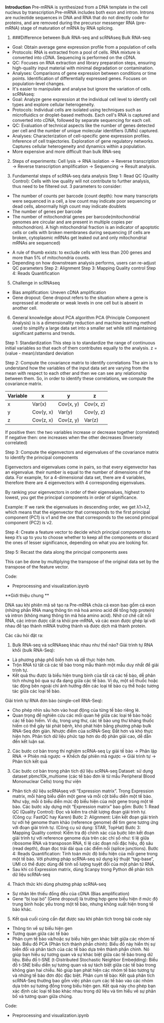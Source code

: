 **Introduction**
Pre-mRNA is synthesized from a DNA template in the cell nucleus by transcription.Pre-mRNA includes both exon and intron.
Introns are nucleotide sequences in DNA and RNA that do not directly code for proteins, and are removed during the precursor messenger RNA (pre-mRNA) stage of maturation of mRNA by RNA splicing.
1. ###Difference between Bulk RNA-seq and scRNAseq
Bulk RNA-seq:
- Goal: Obtain average gene expression profile from a population of cells
- Protocols: RNA is extracted from a pool of cells. RNA mixture is converted into cDNA. Sequencing is performed on the cDNA.
- QC: Focuses on RNA extraction and library preparation steps, ensuring high-quality input material with minimal degradation or contamination.
- Analyses: Comparisons of gene expression between conditions or time points. Identification of differentially expressed genes. Focuses on population-level changes.
- It's easier to manipulate and analyse but ignore the variation of cells.
scRNAseq:
- Goal: Analyze gene expression at the individual cell level to identify cell types and explore cellular heterogeneity.
- Protocols: Individual cells are isolated using techniques such as microfluidics or droplet-based methods. Each cell's RNA is captured and converted into cDNA, followed by separate sequencing for each cell.
- QC: Evaluation of technical aspects like the number of genes detected per cell and the number of unique molecular identifiers (UMIs) captured.
- Analyses: Characterization of cell-specific gene expression profiles. Inference of cell trajectories. Exploration of gene regulatory networks. Captures cellular heterogeneity and dynamics within a population.
- More expensive and more difficult than bulk RNA-seq

2. Steps of experiments:
Cell lysis -> RNA isolation -> Reverse transcription -> Reverse transcription amplification -> Sequencing -> Result analysis.

3. Fundamental steps of scRNA-seq data analysis
Step 1: Read QC (Quality Control): Cells with low quality will not contribute to further analysis, thus need to be filtered out.
3 parameters to consider:
+ The number of counts per barcode (count depth): how many transcripts were sequenced in a cell, a low count may indicate poor sequencing or dead cells, abnormally high count may indicate doublets
+ The number of genes per barcode
+ The number of mitochondrial genes per barcode(mitochondrial genomes are circular and are present in multiple copies per mitochondrion). A high mitochondrial fraction is an indicator of apoptotic cells or cells with broken membranes during sequencing (if cells are broken, cytoplasmic mRNAs get leaked out and only mitochondrial mRNAs are sequenced)
- A rule of thumb exists: to exclude cells with less than 200 genes and more than 5% of mitochondria counts.
- Depending on how downstream analysis performs, users can re-adjust QC parameters 
Step 2: Alignment
Step 3: Mapping Quality control
Step 4: Reads Quantification

5. Challenge in scRNAseq
- Bias amplification: Uneven cDNA amplification
- Gene dropout: Gene dropout refers to the situation where a gene is expressed at moderate or weak levels in one cell but is absent in another cell.

6. General knowledge about PCA algorithm
PCA (Principle Component Analysis) is is a dimensionality reduction and machine learning method used to simplify a large data set into a smaller set while still maintaining significant patterns and trends.

Step 1: Standardization 
This step is to standardize the range of continuous initial variables so that each of them contributes equally to the analysis.
z = (value - mean)/standard deviation 

Step 2: Compute the covariance matrix to identify correlations
The aim is to understand how the variables of the input data set are varying from the mean with respect to each other and then we can see any relationship between them.
So, in order to identify these correlations, we compute the covariance matrix.

| Variable | x | y | z |
|---|---|---|---|
| x | Var(x) | Cov(x, y) | Cov(x, z) |
| y | Cov(y, x) | Var(y) | Cov(y, z) |
| z | Cov(z, x) | Cov(z, y) | Var(z) |

If positive then: the two variables increase or decrease together (correlated)
If negative then: one increases when the other decreases (Inversely correlated)

Step 3: Compute the eigenvectors and eigenvalues of the covariance matrix to identify the principal components

Eigenvectors and eigenvalues come in pairs, so that every eigenvector has an eigenvalue. 
their number is equal to the number of dimensions of the data. For example, for a 4-dimensional data set, there are 4 variables, therefore there are 4 eigenvectors with 4 corresponding eigenvalues.

By ranking your eigenvectors in order of their eigenvalues, highest to lowest, you get the principal components in order of significance.

Example: If we rank the eigenvalues in descending order, we get λ1>λ2, which means that the eigenvector that corresponds to the first principal component (PC1) is v1 and the one that corresponds to the second principal component (PC2) is v2.

Step 4: Create a feature vector to decide which principal components to keep
it’s up to you to choose whether to keep all the components or discard the ones of lesser significance, depending on what you are looking for. 

Step 5: Recast the data along the principal components axes

This can be done by multiplying the transpose of the original data set by the transpose of the feature vector.

Code:
- Preprocessing and visualization.ipynb

**Giới thiệu chung **

DNA sau khi phiên mã sẽ tạo ra Pre-mRNA chứa cả exon bao gồm cả exon (những phần RNA mang thông tin mã hoá amino acid để tổng hợp protein) 
và intron (không mang thông tin mã hóa amino acid). Nhờ cơ chế cắt nối RNA, các intron được cắt ra khỏi pre-mRNA, và các exon được ghép lại với nhau để tạo thành mRNA trưởng thành và được dịch mã thành protein.

Các câu hỏi đặt ra:
1. Bulk RNA-seq và scRNAseq khác nhau như thế nào?
Giải trình tự RNA khối (bulk RNA-Seq):
- Là phương pháp phổ biến hơn và dễ thực hiện hơn. 
- Trộn RNA từ tất cả các tế bào trong mẫu thành một mẫu duy nhất để giải trình tự. 
- Kết quả thu được là biểu hiện trung bình của tất cả các tế bào, dễ phân tích nhưng bỏ qua sự đa dạng giữa các tế bào. 
Ví dụ, một số thuốc hoặc tác động bên ngoài chỉ ảnh hưởng đến các loại tế bào cụ thể hoặc tương tác giữa các loại tế bào.

Giải trình tự RNA đơn bào (single-cell RNA-Seq):
- Cho phép nhìn sâu hơn vào hoạt động của từng tế bào riêng lẻ. 
- Quan trọng để nghiên cứu các mối quan hệ giữa các loại tế bào hoặc các tế bào hiếm.
Ví dụ, trong ung thư, các tế bào ung thư kháng thuốc hiếm có thể gây tái phát bệnh, khó phát hiện bằng phương pháp bulk RNA-Seq đơn giản.
Nhược điểm của scRNA-Seq:
Đắt hơn và khó thực hiện hơn.
Phân tích dữ liệu phức tạp hơn do độ phân giải cao, dễ dẫn đến kết luận sai.

2. Các bước cơ bản trong thí nghiệm scRNA-seq
Ly giải tế bào -> Phân lập RNA -> Phiên mã ngược -> Khếch đại phiên mã ngược -> Giải trình tự -> Phân tích kết quả

3. Các bước cơ bản trong phân tích dữ liệu scRNA-seq
Dataset: sử dụng dataset pbmc10k_multiome (các tế bào đơn lẻ từ mẫu Peripheral Blood Mononuclear Cells) trong thư viện 
- Phân tích dữ liệu scRNAseq với “Expression matrix”. Trong Expression matrix, mỗi hàng biểu diễn một gene và mỗi cột biểu diễn một tế bào. Như vậy, mỗi ô biểu diễn mức độ biểu hiện của một gene trong một tế bào. Các bước xây dựng một “Expression matrix” bao gồm:
Bước 1: Read QC (Quality Control): Đọc và kiểm tra chất lượng đoạn giải trình tự. (Công cụ: FastQC hay Karen)
Bước 2: Alignment: Liên kết đoạn giải trình tự với hệ genome tham khảo (reference genome) để tìm gene tương ứng với đoạn giải trình tự. (Công cụ sử dụng: STAR, TopHat)
Bước 3: Mapping Quality control: Kiểm tra độ chính xác của bước liên kết đoạn giải trình tự với reference genome dựa trên các chỉ số như: tỉ lệ giữa ribosome RNA và transposon RNA, tỉ lệ các đoạn nối đặc hiệu, độ sâu (read depth), đoạn đọc trải dài qua các điểm nối (splice junctions).
Bước 4: Reads Quantification: Tính toán mức độ biểu hiện của mỗi gene trong một tế bào. Với phương pháp scRNA-seq sử dụng kỹ thuật “tag-base”, UMI có thể được dùng để tính số lượng tuyệt đối của một phân tử RNA.
- Sau khi có Expression matrix, dùng Scanpy trong Python để phân tích dữ liệu scRNA-seq

4. Thách thức khi dùng phương pháp scRNA-seq
- Sự nhân lên thiếu đồng đều của cDNA (Bias amplification)
- Gene “bị loại bỏ” (Gene dropout) là trường hợp gene biểu hiện ở mức độ trung bình hoặc yếu trong một tế bào, nhưng không xuất hiện trong tế bào khác.

5. Kết quả cuối cùng cần đạt được sau khi phân tích trong bài code này
- Thông tin về sự biểu hiện gen
- Tương quan giữa các tế bào
- Phân cụm tế bào và/hoặc sự biểu hiện gen khác biệt giữa các nhóm tế bào.
Biểu đồ PCA (Phân tích thành phần chính): Biểu đồ này hiển thị sự biến đổi và phân tách của các tế bào dựa trên thành phần chính. Nó giúp bạn hiểu sự tương quan và sự khác biệt giữa các tế bào trong dữ liệu.
Biểu đồ t-SNE (t-Distributed Stochastic Neighbor Embedding): Biểu đồ t-SNE biểu diễn sự tương quan và sự tách biệt giữa các tế bào trong không gian hai chiều. Nó giúp bạn phát hiện các nhóm tế bào tương tự và những tế bào đơn độc đặc biệt.
Phân cụm tế bào: Kết quả phân tích scRNA-Seq thường bao gồm việc phân cụm các tế bào vào các nhóm dựa trên sự tương đồng trong biểu hiện gen. Kết quả này cho phép bạn xác định các loại tế bào khác nhau trong dữ liệu và tìm hiểu về sự phân bố và tương quan giữa chúng.

Code:
- Preprocessing and visualization.ipynb


